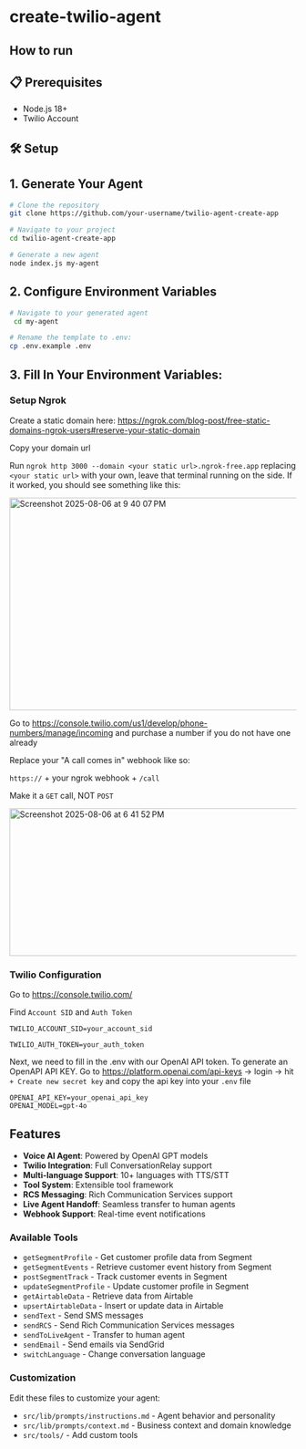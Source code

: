 # create-twilio-agent


## How to run



## 📋 Prerequisites

- Node.js 18+ 
- Twilio Account


## 🛠️ Setup

## 1. Generate Your Agent

```bash
# Clone the repository
git clone https://github.com/your-username/twilio-agent-create-app

# Navigate to your project
cd twilio-agent-create-app

# Generate a new agent
node index.js my-agent
```

## 2. Configure Environment Variables

```bash
# Navigate to your generated agent
 cd my-agent

# Rename the template to .env:
cp .env.example .env
```


## 3. Fill In Your Environment Variables:

### Setup Ngrok

Create a static domain here: https://ngrok.com/blog-post/free-static-domains-ngrok-users#reserve-your-static-domain

Copy your domain url

Run `ngrok http 3000 --domain <your static url>.ngrok-free.app` replacing `<your static url>` with your own, leave that terminal running on the side. If it worked, you should see something like this:

<img width="588" height="373" alt="Screenshot 2025-08-06 at 9 40 07 PM" src="https://github.com/user-attachments/assets/daaff362-5908-448d-9b6b-e715de8c91be" />




Go to https://console.twilio.com/us1/develop/phone-numbers/manage/incoming and purchase a number if you do not have one already

Replace your "A call comes in" webhook like so:

`https://` + your ngrok webhook + `/call`

Make it a `GET` call, NOT `POST`

<img width="625" height="259" alt="Screenshot 2025-08-06 at 6 41 52 PM" src="https://github.com/user-attachments/assets/c0bd144b-81cd-4ab7-8a86-b31476b16b5b" />


### Twilio Configuration

Go to
   https://console.twilio.com/
 
   Find `Account SID` and `Auth Token`

   ```env
   TWILIO_ACCOUNT_SID=your_account_sid

   TWILIO_AUTH_TOKEN=your_auth_token
   ```
 

Next, we need to fill in the .env with our OpenAI API token. To generate an OpenAPI API KEY. Go to https://platform.openai.com/api-keys -> login -> hit `+ Create new secret key` and copy the api key into your `.env` file

```env
OPENAI_API_KEY=your_openai_api_key
OPENAI_MODEL=gpt-4o
```
   


##  Features

- **Voice AI Agent**: Powered by OpenAI GPT models
- **Twilio Integration**: Full ConversationRelay support
- **Multi-language Support**: 10+ languages with TTS/STT
- **Tool System**: Extensible tool framework
- **RCS Messaging**: Rich Communication Services support
- **Live Agent Handoff**: Seamless transfer to human agents
- **Webhook Support**: Real-time event notifications



### Available Tools

- `getSegmentProfile` - Get customer profile data from Segment
- `getSegmentEvents` - Retrieve customer event history from Segment
- `postSegmentTrack` - Track customer events in Segment
- `updateSegmentProfile` - Update customer profile in Segment
- `getAirtableData` - Retrieve data from Airtable
- `upsertAirtableData` - Insert or update data in Airtable
- `sendText` - Send SMS messages
- `sendRCS` - Send Rich Communication Services messages
- `sendToLiveAgent` - Transfer to human agent
- `sendEmail` - Send emails via SendGrid
- `switchLanguage` - Change conversation language

### Customization

Edit these files to customize your agent:

- `src/lib/prompts/instructions.md` - Agent behavior and personality
- `src/lib/prompts/context.md` - Business context and domain knowledge
- `src/tools/` - Add custom tools


